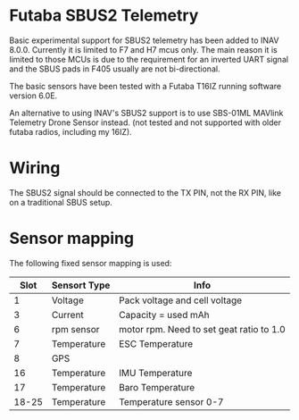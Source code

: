 # Futaba SBUS2 Telemetry

Basic experimental support for SBUS2 telemetry has been added to INAV 8.0.0. Currently it is limited to F7 and H7 mcus only. The main reason it is limited to those MCUs is due to the requirement for an inverted UART signal and the SBUS pads in F405 usually are not bi-directional.

The basic sensors have been tested with a Futaba T16IZ running software version 6.0E.

An alternative to using INAV's SBUS2 support is to use SBS-01ML MAVlink Telemetry Drone Sensor instead. (not tested and not supported with older futaba radios, including my 16IZ).

# Wiring
The SBUS2 signal should be connected to the TX PIN, not the RX PIN, like on a traditional SBUS setup.

# Sensor mapping

The following fixed sensor mapping is used:

| Slot | Sensort Type | Info |
| --- | --- | --- |
| 1 | Voltage | Pack voltage and cell voltage |
| 3 | Current | Capacity = used mAh |
| 6 | rpm sensor | motor rpm. Need to set geat ratio to 1.0 |
| 7 | Temperature | ESC Temperature |
| 8 | GPS | |
| 16 | Temperature | IMU Temperature |
| 17 | Temperature | Baro Temperature |
| 18-25 | Temperature | Temperature sensor 0-7 |
